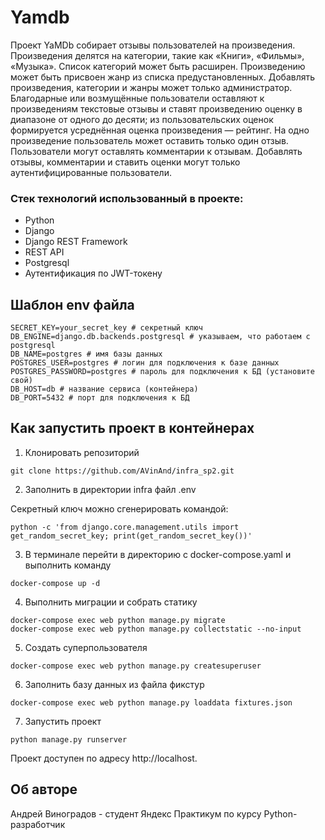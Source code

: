 # Yamdb
Проект YaMDb собирает отзывы пользователей на произведения.
Произведения делятся на категории, такие как «Книги», «Фильмы», «Музыка». Список категорий может быть расширен.
Произведению может быть присвоен жанр из списка предустановленных.
Добавлять произведения, категории и жанры может только администратор.
Благодарные или возмущённые пользователи оставляют к произведениям текстовые отзывы и ставят произведению оценку в диапазоне от одного до десяти; из пользовательских оценок формируется усреднённая оценка произведения — рейтинг. На одно произведение пользователь может оставить только один отзыв.
Пользователи могут оставлять комментарии к отзывам.
Добавлять отзывы, комментарии и ставить оценки могут только аутентифицированные пользователи.


### Стек технологий использованный в проекте:
* Python
* Django
* Django REST Framework
* REST API
* Postgresql
* Аутентификация по JWT-токену

## Шаблон env файла
```
SECRET_KEY=your_secret_key # секретный ключ
DB_ENGINE=django.db.backends.postgresql # указываем, что работаем с postgresql
DB_NAME=postgres # имя базы данных
POSTGRES_USER=postgres # логин для подключения к базе данных
POSTGRES_PASSWORD=postgres # пароль для подключения к БД (установите свой)
DB_HOST=db # название сервиса (контейнера)
DB_PORT=5432 # порт для подключения к БД
```
## Как запустить проект в контейнерах
1. Клонировать репозиторий 
```
git clone https://github.com/AVinAnd/infra_sp2.git
```
2. Заполнить в директории infra файл .env 

Секретный ключ можно сгенерировать командой:
```
python -c 'from django.core.management.utils import get_random_secret_key; print(get_random_secret_key())'
```
3. В терминале перейти в директорию с docker-compose.yaml
  и выполнить команду
```
docker-compose up -d
```
4. Выполнить миграции и собрать статику
```
docker-compose exec web python manage.py migrate
docker-compose exec web python manage.py collectstatic --no-input
```
5. Создать суперпользователя
```
docker-compose exec web python manage.py createsuperuser
```
6. Заполнить базу данных из файла фикстур
```
docker-compose exec web python manage.py loaddata fixtures.json
```
7. Запустить проект 
```
python manage.py runserver
```
Проект доступен по адресу http://localhost.
## Об авторе
Андрей Виноградов - студент Яндекс Практикум
по курсу Python-разработчик
